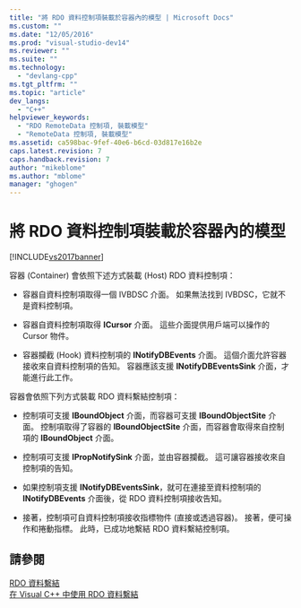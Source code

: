 ```yaml
---
title: "將 RDO 資料控制項裝載於容器內的模型 | Microsoft Docs"
ms.custom: ""
ms.date: "12/05/2016"
ms.prod: "visual-studio-dev14"
ms.reviewer: ""
ms.suite: ""
ms.technology: 
  - "devlang-cpp"
ms.tgt_pltfrm: ""
ms.topic: "article"
dev_langs: 
  - "C++"
helpviewer_keywords: 
  - "RDO RemoteData 控制項, 裝載模型"
  - "RemoteData 控制項, 裝載模型"
ms.assetid: ca598bac-9fef-40e6-b6cd-03d817e16b2e
caps.latest.revision: 7
caps.handback.revision: 7
author: "mikeblome"
ms.author: "mblome"
manager: "ghogen"
---
```

# 將 RDO 資料控制項裝載於容器內的模型
[!INCLUDE[vs2017banner](../../assembler/inline/includes/vs2017banner.md)]

容器 \(Container\) 會依照下述方式裝載 \(Host\) RDO 資料控制項：  
  
-   容器自資料控制項取得一個 IVBDSC 介面。  如果無法找到 IVBDSC，它就不是資料控制項。  
  
-   容器自資料控制項取得 **ICursor** 介面。  這些介面提供用戶端可以操作的 Cursor 物件。  
  
-   容器攔截 \(Hook\) 資料控制項的 **INotifyDBEvents** 介面。  這個介面允許容器接收來自資料控制項的告知。  容器應該支援 **INotifyDBEventsSink** 介面，才能進行此工作。  
  
 容器會依照下列方式裝載 RDO 資料繫結控制項：  
  
-   控制項可支援 **IBoundObject** 介面，而容器可支援 **IBoundObjectSite** 介面。  控制項取得了容器的 **IBoundObjectSite** 介面，而容器會取得來自控制項的 **IBoundObject** 介面。  
  
-   控制項可支援 **IPropNotifySink** 介面，並由容器攔截。  這可讓容器接收來自控制項的告知。  
  
-   如果控制項支援 **INotifyDBEventsSink**，就可在連接至資料控制項的 **INotifyDBEvents** 介面後，從 RDO 資料控制項接收告知。  
  
-   接著，控制項可自資料控制項接收指標物件 \(直接或透過容器\)。  接著，便可操作和捲動指標。  此時，已成功地繫結 RDO 資料繫結控制項。  
  
## 請參閱  
 [RDO 資料繫結](../../data/ado-rdo/rdo-databinding.md)   
 [在 Visual C\+\+ 中使用 RDO 資料繫結](../../data/ado-rdo/using-rdo-databinding-in-visual-cpp.md)